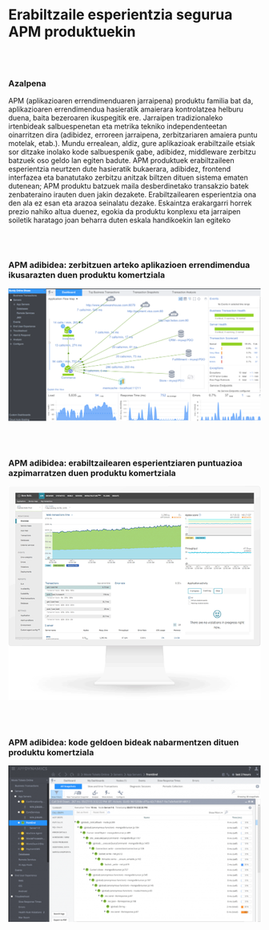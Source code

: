 # Erabiltzaile esperientzia segurua APM produktuekin

<br/><br/>

### Azalpena

APM (aplikazioaren errendimenduaren jarraipena) produktu familia bat da, aplikazioaren errendimendua hasieratik amaierara kontrolatzea helburu duena, baita bezeroaren ikuspegitik ere. Jarraipen tradizionaleko irtenbideak salbuespenetan eta metrika tekniko independenteetan oinarritzen dira (adibidez, erroreen jarraipena, zerbitzariaren amaiera puntu motelak, etab.). Mundu errealean, aldiz, gure aplikazioak erabiltzaile etsiak sor ditzake inolako kode salbuespenik gabe, adibidez, middleware zerbitzu batzuek oso geldo lan egiten badute. APM produktuek erabiltzaileen esperientzia neurtzen dute hasieratik bukaerara, adibidez, frontend interfazea eta banatutako zerbitzu anitzak biltzen dituen sistema ematen dutenean; APM produktu batzuek maila desberdinetako transakzio batek zenbateraino irauten duen jakin dezakete. Erabiltzailearen esperientzia ona den ala ez esan eta arazoa seinalatu dezake. Eskaintza erakargarri horrek prezio nahiko altua duenez, egokia da produktu konplexu eta jarraipen soiletik haratago joan beharra duten eskala handikoekin lan egiteko

<br/><br/>

### APM adibidea: zerbitzuen arteko aplikazioen errendimendua ikusarazten duen produktu komertziala

![APM adibidea](/assets/images/apm1.png "APM adibidea")

<br/><br/>

### APM adibidea: erabiltzailearen esperientziaren puntuazioa azpimarratzen duen produktu komertziala

![APM adibidea](/assets/images/apm2.png "APM adibidea")

<br/><br/>

### APM adibidea: kode geldoen bideak nabarmentzen dituen produktu komertziala

![APM adibidea](/assets/images/apm3.png "APM adibidea")

